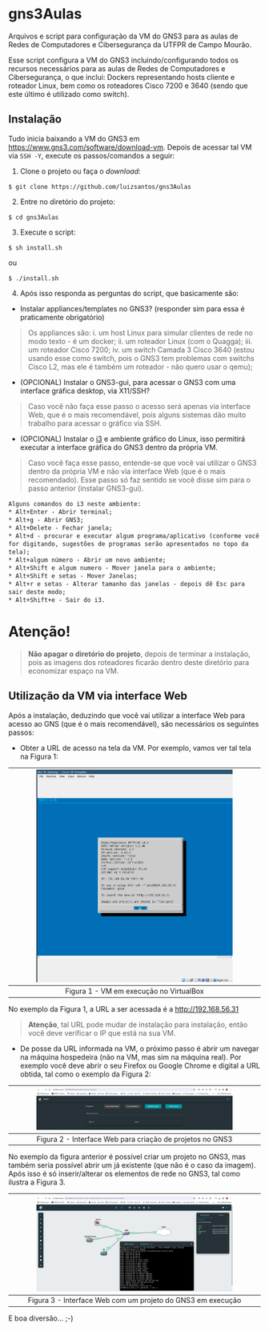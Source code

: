# gns3Aulas
Arquivos e script para configuração da VM do GNS3 para as aulas de Redes de Computadores e Cibersegurança da UTFPR de Campo Mourão.

Esse script configura a VM do GNS3 incluindo/configurando todos os recursos necessários para as aulas de Redes de Computadores e Cibersegurança, o que inclui: Dockers representando hosts cliente e roteador Linux, bem como os roteadores Cisco 7200 e 3640 (sendo que este último é utilizado como switch).

## Instalação

Tudo inicia baixando a VM do GNS3 em <https://www.gns3.com/software/download-vm>. Depois de acessar tal VM via ``SSH -Y``, execute os passos/comandos a seguir:


1. Clone o projeto ou faça o _download_:

```console
$ git clone https://github.com/luizsantos/gns3Aulas
```

2. Entre no diretório do projeto:

```console
$ cd gns3Aulas
```

3. Execute o script:

```console
$ sh install.sh
```

ou

```console
$ ./install.sh
```

4. Após isso responda as perguntas do script, que basicamente são:

* Instalar appliances/templates no GNS3? (responder sim para essa é praticamente obrigatório)

> Os appliances são:
> i. um host Linux para simular clientes de rede no modo texto - é um docker;
> ii. um roteador Linux (com o Quagga); iii. um roteador Cisco 7200;
> iv. um switch Camada 3 Cisco 3640 (estou usando esse como switch, pois o GNS3 tem problemas com switchs Cisco L2, mas ele é também um roteador - não quero usar o qemu);

* (OPCIONAL) Instalar o GNS3-gui, para acessar o GNS3 com uma interface gráfica desktop, via X11/SSH?

> Caso você não faça esse passo o acesso será apenas via interface Web, que é o mais recomendável, pois alguns sistemas dão muito trabalho para acessar o gráfico via SSH.

* (OPCIONAL) Instalar o [i3](https://i3wm.org/) e ambiente gráfico do Linux, isso permitirá executar a interface gráfica do GNS3 dentro da própria VM.

> Caso você faça esse passo, entende-se que você vai utilizar o GNS3 dentro da própria VM e não via interface Web (que é o mais recomendado). Esse passo só faz sentido se você disse sim para o passo anterior (instalar GNS3-gui).

    Alguns comandos do i3 neste ambiente:
    * Alt+Enter - Abrir terminal;
    * Alt+g - Abrir GNS3;
    * Alt+Delete - Fechar janela;
    * Alt+d - procurar e executar algum programa/aplicativo (conforme você for digitando, sugestões de programas serão apresentados no topo da tela);
    * Alt+algum número - Abrir um novo ambiente;
    * Alt+Shift e algum numero - Mover janela para o ambiente;
    * Alt+Shift e setas - Mover Janelas;
    * Alt+r e setas - Alterar tamanho das janelas - depois dê Esc para sair deste modo;
    * Alt+Shift+e - Sair do i3.

# Atenção!
> __Não apagar o diretório do projeto__, depois de terminar a instalação, pois as imagens dos roteadores ficarão dentro deste diretório para economizar espaço na VM.

## Utilização da VM via interface Web

Após a instalação, deduzindo que você vai utilizar a interface Web para acesso ao GNS (que é o mais recomendável), são necessários os seguintes passos:

*  Obter a URL de acesso na tela da VM. Por exemplo, vamos ver tal tela na Figura 1:

| <img src="img/vm.png" alt="image" width="80%" height="auto"> |
|:--:|
| Figura 1 - VM em execução no VirtualBox |

No exemplo da Figura 1, a URL a ser acessada é a http://192.168.56.31

> **Atenção**, tal URL pode mudar de instalação para instalação, então você deve verificar o IP que está na sua VM.

* De posse da URL informada na VM, o próximo passo é abrir um navegar na máquina hospedeira (não na VM, mas sim na máquina real). Por exemplo você deve abrir o seu Firefox ou Google Chrome e digital a URL obtida, tal como o exemplo da Figura 2:

| <img src="img/web1.png" alt="image" width="80%" height="auto"> |
|:--:|
| Figura 2 - Interface Web para criação de projetos no GNS3 |

No exemplo da figura anterior é possível criar um projeto no GNS3, mas também seria possível abrir um já existente (que não é o caso da imagem).
Após isso é só inserir/alterar os elementos de rede no GNS3, tal como ilustra a Figura 3.

| <img src="img/web2.png" alt="image" width="80%" height="auto"> |
|:--:|
| Figura 3 - Interface Web com um projeto do GNS3 em execução |

E boa diversão... ;-)
